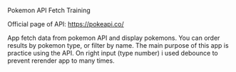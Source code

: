 Pokemon API Fetch Training

Official page of API:
https://pokeapi.co/

App fetch data from pokemon API and display pokemons.
You can order results by pokemon type, or filter by name.
The main purpose of this app is practice using the API.
On right input (type number) i used debounce to prevent rerender app to many times.

